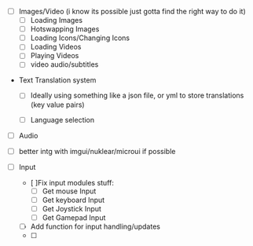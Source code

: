 - [ ] Images/Video (i know its possible just gotta find the right way to do it)
    - [ ] Loading Images
    - [ ] Hotswapping Images
    - [ ] Loading Icons/Changing Icons
    - [ ] Loading Videos
    - [ ] Playing Videos
    - [ ] video audio/subtitles

- Text Translation system
    - [ ] Ideally using something like a json file, or yml to store translations (key value pairs)
    - [ ] Language selection


- [ ] Audio

- [ ] better intg with imgui/nuklear/microui if possible

- [ ] Input
    - [ ]Fix input modules stuff:
        - [ ] Get mouse Input
        - [ ] Get keyboard Input
        - [ ] Get Joystick Input
        - [ ] Get Gamepad Input
    - [ ] Add function for input handling/updates
    - [ ] 